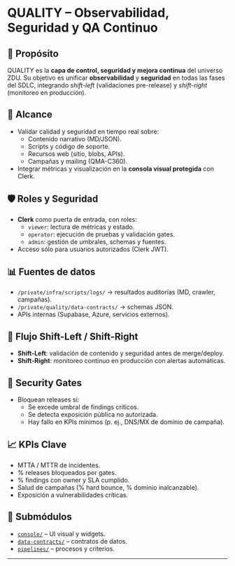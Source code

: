 # QUALITY – Observabilidad, Seguridad y QA Continuo

## 📌 Propósito
QUALITY es la **capa de control, seguridad y mejora continua** del universo ZDU. Su objetivo es unificar **observabilidad** y **seguridad** en todas las fases del SDLC, integrando *shift-left* (validaciones pre-release) y *shift-right* (monitoreo en producción).

## 🎯 Alcance
- Validar calidad y seguridad en tiempo real sobre:
  - Contenido narrativo (MD/JSON).
  - Scripts y código de soporte.
  - Recursos web (sitio, blobs, APIs).
  - Campañas y mailing (QMA-C360).
- Integrar métricas y visualización en la **consola visual protegida** con Clerk.

## 🛡 Roles y Seguridad
- **Clerk** como puerta de entrada, con roles:
  - `viewer`: lectura de métricas y estado.
  - `operator`: ejecución de pruebas y validación gates.
  - `admin`: gestión de umbrales, schemas y fuentes.
- Acceso sólo para usuarios autorizados (Clerk JWT).

## 📊 Fuentes de datos
- `/private/infra/scripts/logs/` → resultados auditorías (MD, crawler, campañas).
- `/private/quality/data-contracts/` → schemas JSON.
- APIs internas (Supabase, Azure, servicios externos).

## 🔄 Flujo Shift-Left / Shift-Right
- **Shift-Left**: validación de contenido y seguridad antes de merge/deploy.
- **Shift-Right**: monitoreo continuo en producción con alertas automáticas.

## 🚦 Security Gates
- Bloquean releases si:
  - Se excede umbral de findings críticos.
  - Se detecta exposición pública no autorizada.
  - Hay fallo en KPIs mínimos (p. ej., DNS/MX de dominio de campaña).

## 📈 KPIs Clave
- MTTA / MTTR de incidentes.
- % releases bloqueados por gates.
- % findings con owner y SLA cumplido.
- Salud de campañas (% hard bounce, % dominio inalcanzable).
- Exposición a vulnerabilidades críticas.

## 📂 Submódulos
- [`console/`](./console) – UI visual y widgets.
- [`data-contracts/`](./data-contracts) – contratos de datos.
- [`pipelines/`](./pipelines) – procesos y criterios.

---